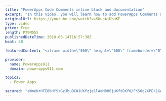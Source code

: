 ```yaml
---
title: "PowerApps Code Comments inline block and documentation"
excerpt: "In this video, you will learn how to add PowerApps Comments and documentation to your apps. Handy trick that will make future you happy. We cover inline comments, block comments, and a documentation screen.  Video on how I built the Password App https://www.youtube.com/watch?v=GiN47Is_634  PowerApps"
originalUrl: https://youtube.com/watch?v=KUunAjDbuKE
type: video
price: Free
length: PT9M55S
publishedDateTime: 2018-06-14T16:57:38Z
heat: 50

featuredContent: "<iframe width=\"800\" height=\"500\" frameborder=\"0\" src=\"https://www.youtube.com/embed/KUunAjDbuKE\" allow=\"accelerometer; autoplay; encrypted-media; gyroscope; picture-in-picture\" allowfullscreen></iframe>"

provider:
  name: PowerApps911
  domain: powerapps911.com

topics:
  - Power Apps

secured: "aWoeNrHFE0bHYS+GzJbuBCW1UXfzje1lAqM8H6juKftDXf6/FKS6g2XPEk1GAq7tyMMnq8JbvK49GiVH4tp3EKdFBDpSy+iUoCbuwhogRj1yk62CYsZKAeu3u9Ox/rGp5ZA6KzoX+XJLgGaOMSghQnLg/FwNTZuXxIUDxr9dJP2b+3cBMAGHIkG9FiQLhaypDH/hqOMpISF1yUnz8m6suXB0JLYmANrbqJI+TD30Rt2D9ShcQAuvZJgLjHxdtouMVwQKGDro7Thmm5SYcup7xf59vH3dMqdeJ6Hqa5KP8H7c5V6k4vF6Oyi2PdsKT9Afj+yiv0wh1tVuCIPKAJtWT5KzX8lI9ll+oj8yRwCVwmMEYhLOzQwgkhHoQFG8ef7+BbMyEEbMRD3MbF+1KosDYw==;RvsgS5URDCvewKC4bEB4RA=="
---
```


